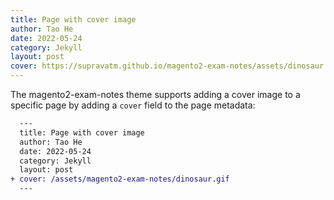 ```yaml
---
title: Page with cover image
author: Tao He
date: 2022-05-24
category: Jekyll
layout: post
cover: https://supravatm.github.io/magento2-exam-notes/assets/dinosaur.gif
---
```


The magento2-exam-notes theme supports adding a cover image to a specific page by adding
a `cover` field to the page metadata:

```diff
  ---
  title: Page with cover image
  author: Tao He
  date: 2022-05-24
  category: Jekyll
  layout: post
+ cover: /assets/magento2-exam-notes/dinosaur.gif
  ---
```
